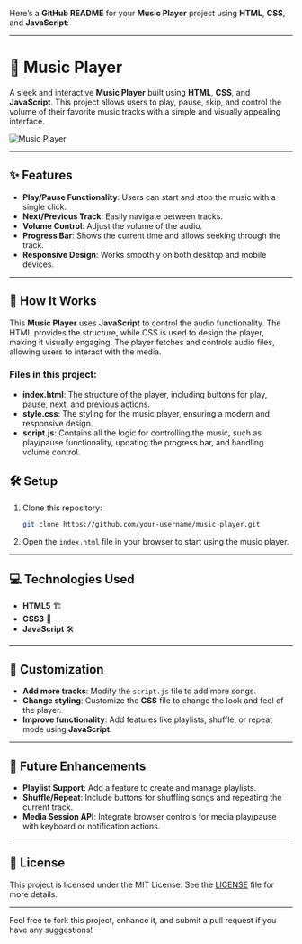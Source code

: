 Here’s a **GitHub README** for your **Music Player** project using **HTML**, **CSS**, and **JavaScript**:

---

# 🎵 Music Player

A sleek and interactive **Music Player** built using **HTML**, **CSS**, and **JavaScript**. This project allows users to play, pause, skip, and control the volume of their favorite music tracks with a simple and visually appealing interface.


![Music Player](https://github.com/user-attachments/assets/e8d77fb7-e329-4aaa-a6f9-a37407d3bf80)

---

## ✨ Features

- **Play/Pause Functionality**: Users can start and stop the music with a single click.
- **Next/Previous Track**: Easily navigate between tracks.
- **Volume Control**: Adjust the volume of the audio.
- **Progress Bar**: Shows the current time and allows seeking through the track.
- **Responsive Design**: Works smoothly on both desktop and mobile devices.

---

## 🚀 How It Works

This **Music Player** uses **JavaScript** to control the audio functionality. The HTML provides the structure, while CSS is used to design the player, making it visually engaging. The player fetches and controls audio files, allowing users to interact with the media.

### Files in this project:
- **index.html**: The structure of the player, including buttons for play, pause, next, and previous actions.
- **style.css**: The styling for the music player, ensuring a modern and responsive design.
- **script.js**: Contains all the logic for controlling the music, such as play/pause functionality, updating the progress bar, and handling volume control.





## 🛠️ Setup

1. Clone this repository:
   ```bash
   git clone https://github.com/your-username/music-player.git
   ```
2. Open the `index.html` file in your browser to start using the music player.

---

## 💻 Technologies Used

- **HTML5** 🏗️
- **CSS3** 🎨
- **JavaScript** 🛠️

---

## 🔧 Customization

- **Add more tracks**: Modify the `script.js` file to add more songs.
- **Change styling**: Customize the **CSS** file to change the look and feel of the player.
- **Improve functionality**: Add features like playlists, shuffle, or repeat mode using **JavaScript**.

---

## 🌟 Future Enhancements

- **Playlist Support**: Add a feature to create and manage playlists.
- **Shuffle/Repeat**: Include buttons for shuffling songs and repeating the current track.
- **Media Session API**: Integrate browser controls for media play/pause with keyboard or notification actions.

---





## 📄 License

This project is licensed under the MIT License. See the [LICENSE](LICENSE) file for more details.

---

Feel free to fork this project, enhance it, and submit a pull request if you have any suggestions!
